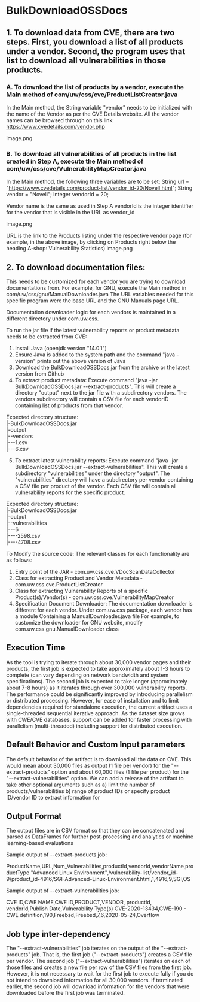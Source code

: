 # BulkDownloadOSSDocs

## 1. To download data from CVE, there are two steps. First, you download a list of all products under a vendor. Second, the program uses that list to download all vulnerabilities in those products. 

### A. To download the list of products by a vendor, execute the Main method of com/uw/css/cve/ProductListCreator.java
In the Main method, the String variable "vendor" needs to be initialized with the name of the Vendor as per the CVE Details website. All the vendor names can be browsed through on this link: https://www.cvedetails.com/vendor.php

image.png

### B. To download all vulnerabilities of all products in the list created in Step A, execute the Main method of com/uw/css/cve/VulnerabilityMapCreator.java

In the Main method, the following three variables are to be set:
String url = "https://www.cvedetails.com/product-list/vendor_id-20/Novell.html";
String vendor = "Novell";
Integer vendorId = 20;

Vendor name is the same as used in Step A
vendorId is the integer identifier for the vendor that is visible in the URL as vendor_id

image.png

URL is the link to the Products listing under the respective vendor page (for example, in the above image, by clicking on Products right below the heading A-shop: Vulnerability Statistics)
image.png

## 2. To download documentation files:
This needs to be customized for each vendor you are trying to download documentations from. For example, for GNU, execute the Main method in com/uw/css/gnu/ManualDownloader.java
The URL variables needed for this specific program were the base URL and the GNU Manuals page URL. 

Documentation downloader logic for each vendors is maintained in a different directory under com.uw.css. 

To run the jar file if the latest vulnerability reports or product metadata needs to be extracted from CVE:

1. Install Java (openjdk version "14.0.1")
2. Ensure Java is added to the system path and the command "java -version" prints out the above version of Java
3. Download the BulkDownloadOSSDocs.jar from the archive or the latest version from Github
4. To extract product metadata: Execute command "java -jar BulkDownloadOSSDocs.jar --extract-products". This will create a directory "output" next to the jar file with a subdirectory vendors. The vendors subdirectory will contain a CSV file for each vendorID containing list of products from that vendor.

Expected directory structure: <br>
|-BulkDownloadOSSDocs.jar<br>
|-output<br>
|--vendors<br>
|---1.csv<br>
|---6.csv<br>


5. To extract latest vulnerability reports: Execute command "java -jar BulkDownloadOSSDocs.jar --extract-vulnerabilities". This will create a subdirectory "vulnerabilities" under the directory "output". The "vulnerabilities" directory will have a subdirectory per vendor containing a CSV file per product of the vendor. Each CSV file will contain all vulnerability reports for the specific product.

Expected directory structure:<br>
|-BulkDownloadOSSDocs.jar<br>
|-output<br>
|--vulnerabilities<br>
|---6<br>
|----2598.csv<br>
|----4708.csv<br>

To Modify the source code:
The relevant classes for each functionality are as follows:

1. Entry point of the JAR - com.uw.css.cve.VDocScanDataCollector
2. Class for extracting Product and Vendor Metadata -  com.uw.css.cve.ProductListCreator
3. Class for extracting Vulnerability Reports of a specific Product(s)/Vendor(s) - com.uw.css.cve.VulnerabilityMapCreator
4. Specification Document Downloader: The documentation downloader is different for each vendor. Under com.uw.css package, each vendor has a module Containing a ManualDownloader.java file
   For example, to customize the downloader for GNU website, modify com.uw.css.gnu.ManualDownloader class


## Execution Time
As the tool is trying to iterate through about 30,000 vendor pages and their products, the first job is expected to take approximately about 1-3 hours to complete (can vary depending on network bandwidth and system specifications). The second job is expected to take longer (approximately about 7-8 hours) as it iterates through over 300,000 vulnerability reports. The performance could be significantly improved by introducing parallelism or distributed processing. However, for ease of installation and to limit dependencies required for standalone execution, the current artifact uses a single-threaded sequential iterative approach. As the dataset size grows with CWE/CVE databases, support can be added for faster processing with parallelism (multi-threaded) including support for distributed execution.

## Default Behavior and Custom Input parameters
The default behavior of the artifact is to download all the data on CVE. This would mean about 30,000 files as output (1 file per vendor) for the "--extract-products" option and about 60,000 files (1 file per product) for the "--extract-vulnerabilities" option. We can add a release of the artifact to take other optional arguments such as a) limit the number of products/vulnerabilities b) range of product IDs or specify product ID/vendor ID to extract information for

## Output Format
The output files are in CSV format so that they can be concatenated and parsed as DataFrames for further post-processing and analytics or machine learning-based evaluations

Sample output of --extract-products job:

ProductName,URL,Num_Vulnerabilities,productId,vendorId,vendorName,productType
"Advanced Linux Environment",/vulnerability-list/vendor_id-9/product_id-4916/SGI-Advanced-Linux-Environment.html,1,4916,9,SGI,OS

Sample output of --extract-vulnerabilities job:

CVE ID,CWE NAME,CWE ID,PRODUCT,VENDOR, productId, vendorId,Publish Date,Vulnerability Type(s)
CVE-2020-13434,CWE-190 - CWE definition,190,Freebsd,Freebsd,7,6,2020-05-24,Overflow

## Job type inter-dependency
The "--extract-vulnerabilities" job iterates on the output of the "--extract-products" job. That is, the first job ("--extract-products") creates a CSV file per vendor. The second job ("--extract-vulnerabilities") iterates on each of those files and creates a new file per row of the CSV files from the first job. However, it is not necessary to wait for the first job to execute fully if you do not intend to download information for all 30,000 vendors. If terminated earlier, the second job will download information for the vendors that were downloaded before the first job was terminated.
    
